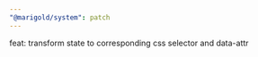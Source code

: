 ```yaml
---
"@marigold/system": patch
---
```


feat: transform state to corresponding css selector and data-attr
